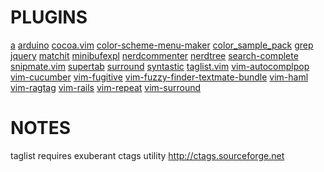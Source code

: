 PLUGINS
======


[a](http://www.vim.org/scripts/script.php?script_id=31)
[arduino](http://www.vim.org/scripts/script.php?script_id=2654)
[cocoa.vim](http://github.com/msanders/cocoa.vim)
[color-scheme-menu-maker](http://www.vim.org/scripts/script.php?script_id=2004)
[color_sample_pack](http://www.vim.org/scripts/script.php?script_id=625)
[grep](http://www.vim.org/scripts/script.php?script_id=311)
[jquery](http://www.vim.org/scripts/script.php?script_id=2416)
[matchit](http://www.vim.org/scripts/script.php?script_id=39)
[minibufexpl](http://www.vim.org/scripts/script.php?script_id=159)
[nerdcommenter](http://github.com/scrooloose/nerdcommenter)
[nerdtree](http://github.com/scrooloose/nerdtree)
[search-complete](http://www.vim.org/scripts/script.php?script_id=474)
[snipmate.vim](http://github.com/msanders/snipmate.vim)
[supertab](http://www.vim.org/scripts/script.php?script_id=1643)
[surround](http://github.com/tpope/vim-surround)
[syntastic](http://www.vim.org/scripts/script.php?script_id=2736)
[taglist.vim](http://vim-taglist.sourceforge.net)
[vim-autocomplpop](http://www.vim.org/scripts/script.php?script_id=1879)
[vim-cucumber](http://github.com/tpope/vim-cucumber)
[vim-fugitive](http://github.com/tpope/vim-fugitive)
[vim-fuzzy-finder-textmate-bundle](http://github.com/nate/vim-fuzzy-finder-textmate-bundle)
[vim-haml](http://github.com/tpope/vim-haml)
[vim-ragtag](http://github.com/tpope/vim-ragtag)
[vim-rails](http://github.com/tpope/vim-rails)
[vim-repeat](http://github.com/tpope/vim-repeat)
[vim-surround](http://github.com/tpope/vim-surround)


NOTES
=====

taglist requires exuberant ctags utility <http://ctags.sourceforge.net>
